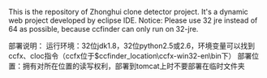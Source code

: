 This is the repository of Zhonghui clone detector project.
It's a dynamic web project developed by eclipse IDE.
Notice: Please use 32 jre instead of 64  as possible, because ccfinder can only run on 32-jre.

部署说明：
运行环境：32位jdk1.8，32位python2.5或2.6，环境变量可以找到ccfx、cloc指令（ccfx位于$ccfinder_location\ccfx-win32-en\bin下）
部署位置：拥有对所在位置的读写权利，部署到tomcat上时不要部署在临时文件夹